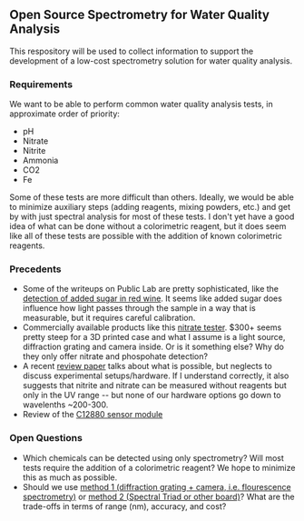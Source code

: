 ## Open Source Spectrometry for Water Quality Analysis

This respository will be used to collect information to support the development of a low-cost spectrometry solution for water quality analysis. 

### Requirements 
We want to be able to perform common water quality analysis tests, in approximate order of priority: 
- pH
- Nitrate
- Nitrite
- Ammonia
- CO2 
- Fe

Some of these tests are more difficult than others. Ideally, we would be able to minimize auxiliary steps (adding reagents, mixing powders, etc.) and get by with just spectral analysis for most of these tests. I don't yet have a good idea of what can be done without a colorimetric reagent, but it does seem like all of these tests are possible with the addition of known colorimetric reagents. 

### Precedents 
- Some of the writeups on Public Lab are pretty sophisticated, like the [detection of added sugar in red wine](https://publiclab.org/notes/ygzstc/07-23-2014/detection-of-added-sugar-in-red-wine-using-visual-light-spectroscopy). It seems like added sugar does influence how light passes through the sample in a way that is measurable, but it requires careful calibration. 
- Commercially available products like this [nitrate tester](https://nitrate.com/store/index.php/on-site-test-kits/handheld-photometer-introductory-package). $300+ seems pretty steep for a 3D printed case and what I assume is a light source, diffraction grating and camera inside. Or is it something else? Why do they only offer nitrate and phospohate detection? 
- A recent [review paper](https://www.mdpi.com/2076-3417/10/19/6874) talks about what is possible, but neglects to discuss experimental setups/hardware. If I understand correctly, it also suggests that nitrite and nitrate can be measured without reagents but only in the UV range -- but none of our hardware options go down to wavelenths ~200-300. 
- Review of the [C12880 sensor module](https://impfs.github.io/review/)


### Open Questions
- Which chemicals can be detected using only spectrometry? Will most tests require the addition of a colorimetric reagent? We hope to minimize this as much as possible. 
- Should we use [method 1 (diffraction grating + camera, i.e. flourescence spectrometry)](https://publiclab.org/wiki/spectrometry) or [method 2 (Spectral Triad or other board)](./triad.md)? What are the trade-offs in terms of range (nm), accuracy, and cost? 
